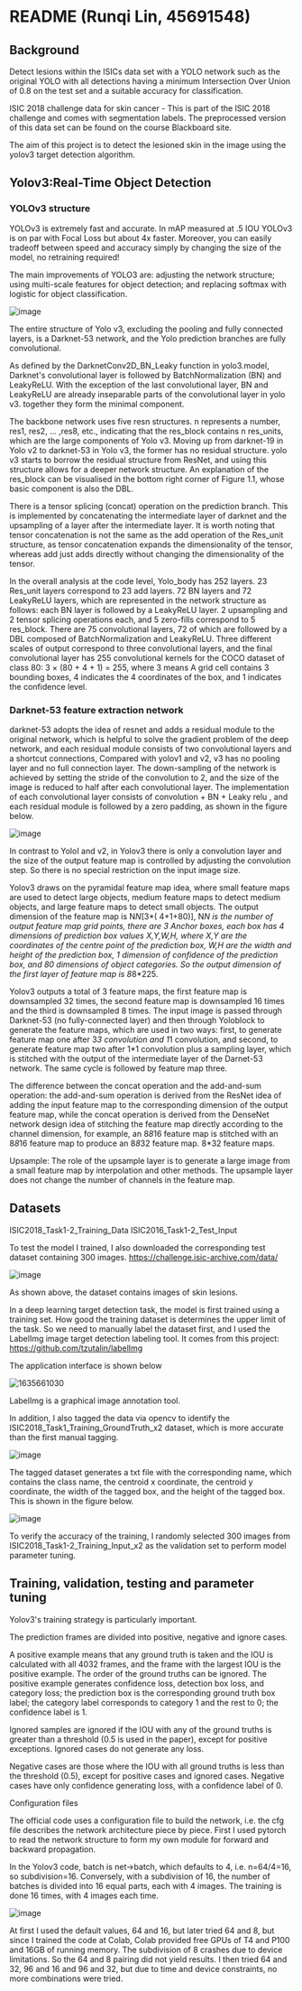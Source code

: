 README (Runqi Lin, 45691548)
====

Background
-------

Detect lesions within the ISICs data set with a YOLO network such as the original YOLO with all detections having a minimum Intersection Over Union of 0.8 on the test set and a suitable accuracy for classification.

ISIC 2018 challenge data for skin cancer - This is part of the ISIC 2018 challenge and comes with segmentation labels. The preprocessed version of this data set can be found on the course Blackboard site.

The aim of this project is to detect the lesioned skin in the image using the yolov3 target detection algorithm.

Yolov3:Real-Time Object Detection
-------

### YOLOv3 structure

YOLOv3 is extremely fast and accurate. In mAP measured at .5 IOU YOLOv3 is on par with Focal Loss but about 4x faster. Moreover, you can easily tradeoff between speed and accuracy simply by changing the size of the model, no retraining required!

The main improvements of YOLO3 are: adjusting the network structure; using multi-scale features for object detection; and replacing softmax with logistic for object classification.

![image](https://user-images.githubusercontent.com/75237235/139569918-ce4ababe-f0b3-4274-9dc3-cb48f270c424.png)

The entire structure of Yolo v3, excluding the pooling and fully connected layers, is a Darknet-53 network, and the Yolo prediction branches are fully convolutional.

As defined by the DarknetConv2D_BN_Leaky function in yolo3.model, Darknet's convolutional layer is followed by BatchNormalization (BN) and LeakyReLU. With the exception of the last convolutional layer, BN and LeakyReLU are already inseparable parts of the convolutional layer in yolo v3. together they form the minimal component.

The backbone network uses five resn structures. n represents a number, res1, res2, ... ,res8, etc., indicating that the res_block contains n res_units, which are the large components of Yolo v3. Moving up from darknet-19 in Yolo v2 to darknet-53 in Yolo v3, the former has no residual structure. yolo v3 starts to borrow the residual structure from ResNet, and using this structure allows for a deeper network structure. An explanation of the res_block can be visualised in the bottom right corner of Figure 1.1, whose basic component is also the DBL.

There is a tensor splicing (concat) operation on the prediction branch. This is implemented by concatenating the intermediate layer of darknet and the upsampling of a layer after the intermediate layer. It is worth noting that tensor concatenation is not the same as the add operation of the Res_unit structure, as tensor concatenation expands the dimensionality of the tensor, whereas add just adds directly without changing the dimensionality of the tensor.

In the overall analysis at the code level, Yolo_body has 252 layers. 23 Res_unit layers correspond to 23 add layers. 72 BN layers and 72 LeakyReLU layers, which are represented in the network structure as follows: each BN layer is followed by a LeakyReLU layer. 2 upsampling and 2 tensor splicing operations each, and 5 zero-fills correspond to 5 res_block. There are 75 convolutional layers, 72 of which are followed by a DBL composed of BatchNormalization and LeakyReLU. Three different scales of output correspond to three convolutional layers, and the final convolutional layer has 255 convolutional kernels for the COCO dataset of class 80: 3 × (80 + 4 + 1) = 255, where 3 means A grid cell contains 3 bounding boxes, 4 indicates the 4 coordinates of the box, and 1 indicates the confidence level.

### Darknet-53 feature extraction network

darknet-53 adopts the idea of resnet and adds a residual module to the original network, which is helpful to solve the gradient problem of the deep network, and each residual module consists of two convolutional layers and a shortcut connections,
Compared with yolov1 and v2, v3 has no pooling layer and no full connection layer. The down-sampling of the network is achieved by setting the stride of the convolution to 2, and the size of the image is reduced to half after each convolutional layer. The implementation of each convolutional layer consists of convolution + BN + Leaky relu , and each residual module is followed by a zero padding, as shown in the figure below.

![image](https://user-images.githubusercontent.com/75237235/139426179-403ad5cd-491b-42e4-9ab1-731950adb6df.png)

In contrast to YoloI and v2, in Yolov3 there is only a convolution layer and the size of the output feature map is controlled by adjusting the convolution step. So there is no special restriction on the input image size.

Yolov3 draws on the pyramidal feature map idea, where small feature maps are used to detect large objects, medium feature maps to detect medium objects, and large feature maps to detect small objects. The output dimension of the feature map is N*N*[3*( 4+1+80)], N*N is the number of output feature map grid points, there are 3 Anchor boxes, each box has 4 dimensions of prediction box values X,Y,W,H, where X,Y are the coordinates of the centre point of the prediction box, W,H are the width and height of the prediction box, 1 dimension of confidence of the prediction box, and 80 dimensions of object categories. So the output dimension of the first layer of feature map is 8*8*225.

Yolov3 outputs a total of 3 feature maps, the first feature map is downsampled 32 times, the second feature map is downsampled 16 times and the third is downsampled 8 times. The input image is passed through Darknet-53 (no fully-connected layer) and then through Yoloblock to generate the feature maps, which are used in two ways: first, to generate feature map one after 3*3 convolution and 1*1 convolution, and second, to generate feature map two after 1*1 convolution plus a sampling layer, which is stitched with the output of the intermediate layer of the Darnet-53 network. The same cycle is followed by feature map three.

The difference between the concat operation and the add-and-sum operation: the add-and-sum operation is derived from the ResNet idea of adding the input feature map to the corresponding dimension of the output feature map, while the concat operation is derived from the DenseNet network design idea of stitching the feature map directly according to the channel dimension, for example, an 8*8*16 feature map is stitched with an 8*8*16 feature map to produce an 8*8*32 feature map. 8*32 feature maps.

Upsample: The role of the upsample layer is to generate a large image from a small feature map by interpolation and other methods. The upsample layer does not change the number of channels in the feature map.

Datasets
-------

ISIC2018_Task1-2_Training_Data
ISIC2016_Task1-2_Test_Input

To test the model I trained, I also downloaded the corresponding test dataset containing 300 images.
https://challenge.isic-archive.com/data/

![image](https://user-images.githubusercontent.com/75237235/139570210-38c671e2-f376-4ea9-80fb-cf65e03a79e2.png)

As shown above, the dataset contains images of skin lesions. 

In a deep learning target detection task, the model is first trained using a training set. How good the training dataset is determines the upper limit of the task.
So we need to manually label the dataset first, and I used the LabelImg image target detection labeling tool.
It comes from this project: https://github.com/tzutalin/labelImg

The application interface is shown below

![1635661030](https://user-images.githubusercontent.com/75237235/139570721-95e49a99-eefd-4ed7-affd-f6bed5c56aad.jpg)

LabelImg is a graphical image annotation tool.

In addition, I also tagged the data via opencv to identify the ISIC2018_Task1_Training_GroundTruth_x2 dataset, which is more accurate than the first manual tagging.

![image](https://user-images.githubusercontent.com/75237235/139570977-40b67c38-a0b4-4797-b434-8c43085c72f2.png)

The tagged dataset generates a txt file with the corresponding name, which contains the class name, the centroid x coordinate, the centroid y coordinate, the width of the tagged box, and the height of the tagged box. This is shown in the figure below.

![image](https://user-images.githubusercontent.com/75237235/139570969-69eadf08-9266-426d-b009-923b96d41d5d.png)

To verify the accuracy of the training, I randomly selected 300 images from ISIC2018_Task1-2_Training_Input_x2 as the validation set to perform model parameter tuning.

Training, validation, testing and parameter tuning
-------

Yolov3's training strategy is particularly important. 

The prediction frames are divided into positive, negative and ignore cases.

A positive example means that any ground truth is taken and the IOU is calculated with all 4032 frames, and the frame with the largest IOU is the positive example. The order of the ground truths can be ignored. The positive example generates confidence loss, detection box loss, and category loss; the prediction box is the corresponding ground truth box label; the category label corresponds to category 1 and the rest to 0; the confidence label is 1.

Ignored samples are ignored if the IOU with any of the ground truths is greater than a threshold (0.5 is used in the paper), except for positive exceptions. Ignored cases do not generate any loss.

Negative cases are those where the IOU with all ground truths is less than the threshold (0.5), except for positive cases and ignored cases. Negative cases have only confidence generating loss, with a confidence label of 0.

Configuration files

The official code uses a configuration file to build the network, i.e. the cfg file describes the network architecture piece by piece. First I used pytorch to read the network structure to form my own module for forward and backward propagation.

In the Yolov3 code, batch is net->batch, which defaults to 4, i.e. n=64/4=16, so subdivision=16. Conversely, with a subdivision of 16, the number of batches is divided into 16 equal parts, each with 4 images. The training is done 16 times, with 4 images each time.

![image](https://user-images.githubusercontent.com/75237235/139571793-df421e2e-6277-4ae1-b9ae-38b80222bee4.png)

At first I used the default values, 64 and 16, but later tried 64 and 8, but since I trained the code at Colab, Colab provided free GPUs of T4 and P100 and 16GB of running memory. The subdivision of 8 crashes due to device limitations. So the 64 and 8 pairing did not yield results. I then tried 64 and 32, 96 and 16 and 96 and 32, but due to time and device constraints, no more combinations were tried.




